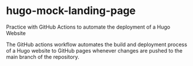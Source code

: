 # hugo-mock-landing-page

Practice with GitHub Actions to automate the deployment of a Hugo Website

The GitHub actions workflow automates the build and deployment process of a Hugo website to GitHub pages whenever changes are pushed to the main branch of the repository.